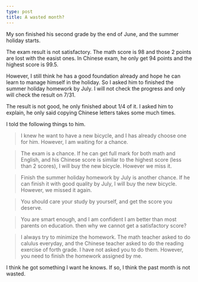 ```yaml
---
type: post
title: A wasted month?
---
```

My son finished his second grade by the end of June, and the summer holiday starts.

The exam result is not satisfactory. The math score is 98 and those 2 points are lost with the easist ones. In Chinese exam, he only get 94 points and the highest score is 99.5.

However, I still think he has a good foundation already and hope he can learn to manage himself in the holiday. So I asked him to finished the summer holiday homework by July. I will not check the progress and only will check the result on 7/31.

The result is not good, he only finished about 1/4 of it. I asked him to explain, he only said copying Chinese letters takes some much times.

I told the following things to him.

> I knew he want to have a new bicycle, and I has already choose one for him. However, I am waiting for a chance.

> The exam is a chance. If he can get full mark for both math and English, and his Chinese score is similar to the highest score (less than 2 scores), I will buy the new bicycle. However we miss it.

> Finish the summer holiday homework by July is another chance. If he can finish it with good quality by July, I will buy the new bicycle. However, we missed it again.

> You should care your study by yourself, and get the score you deserve.

> You are smart enough, and I am confident I am better than most parents on education. then why we cannot get a satisfactory score?

> I always try to minimize the homework. The math teacher asked to do calulus everyday, and the Chinese teacher asked to do the reading exercise of forth grade. I have not asked you to do them. However, you need to finish the homework assigned by me.

I think he got something I want he knows. If so, I think the past month is not wasted.
